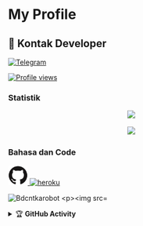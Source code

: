 # My Profile


## 📲 Kontak Developer
[![Telegram](https://img.shields.io/badge/telegram-1b77FF.svg?style=for-the-badge&logo=telegram)](https://t.me/laffyuuby) 
<br>

[![Profile views](https://gpvc.arturio.dev/Bdcntkarobot)](https://github.com/Bdcntkarobot)
### Statistik
<p align="center"><a href="https://github.com/Bdcntkarobot"><img src="https://github-readme-stats.vercel.app/api?username=Bdcntkarobot&show_icons=true&theme=radical"></a></p>
<p align="center"><a href="https://github.com/Bdcntkarobot"><img src="https://github-readme-stats.vercel.app/api/top-langs/?username=Bdcntkarobot&theme=radical&layout=compact"></a></p> 


   <h3 align="left">Bahasa dan Code</h3>
<p align="left"> <a href="https://www.github.com/" target="_blank"> <img src="https://raw.githubusercontent.com/devicons/devicon/master/icons/github/github-original.svg" alt="github" width="40" height="40"/> </a>  <a href="https://heroku.com" target="_blank"> <img src="https://www.vectorlogo.zone/logos/heroku/heroku-icon.svg" alt="heroku" width="40" height="40"/> </a> </p>

<p><img align="center" src="https://github-readme-streak-stats.herokuapp.com/?user=Bdcntkarobot&" alt="Bdcntkarobot

![Github Trophy](https://github-profile-trophy.vercel.app/?username=phaticusthiccy)

</details>

<details>
    <summary>&#127942 <b>GitHub Activity</b></summary><br/>

![Metrics](https://metrics.lecoq.io/Bdcntkarobot?template=classic&repositories.forks=true&languages=1&languages.colors=github&languages.threshold=0%25&config.timezone=Asia%2FSolo)

</details>
